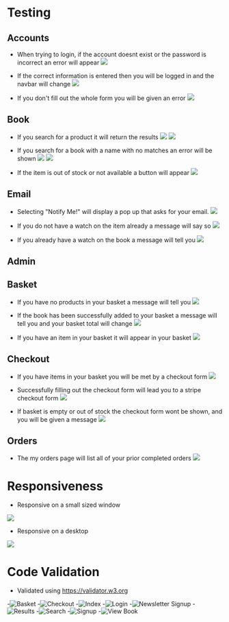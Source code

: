 # Testing
## Accounts
- When trying to login, if the account doesnt exist or the password is incorrect an error will appear
![](documentation/testing/login_fail.png)

- If the correct information is entered then you will be logged in and the navbar will change
![](documentation/testing/successful_login.png)

- If you don't fill out the whole form you will be given an error
![](documentation/testing/register_fail.png)
## Book
- If you search for a product it will return the results
![](documentation/testing/search_start.png)
![](documentation/testing/search_end.png)

- If you search for a book with a name with no matches an error will be shown
![](documentation/testing/search_fail_start.png)
![](documentation/testing/search_fail_end.png)

- If the item is out of stock or not available a button will appear
![](documentation/testing/item_outof_stock.png)
## Email
- Selecting "Notify Me!" will display a pop up that asks for your email.
![](documentation/testing/item_notify_form.png)

- If you do not have a watch on the item already a message will say so
![](documentation/testing/notify_success.png)

- If you already have a watch on the book a message will tell you
![](documentation/testing/notify_already_signed.png)
## Admin

## Basket
- If you have no products in your basket a message will tell you 
![](documentation/testing/empty_basket.png)

- If the book has been successfully added to your basket a message will tell you and your basket total will change
![](documentation/testing/add_to_basket.png)

- If you have an item in your basket it will appear in your basket
![](documentation/testing/basket_items.png)

## Checkout
- If you have items in your basket you will be met by a checkout form
![](documentation/testing/successful_checkout.png)

- Successfully filling out the checkout form will lead you to a stripe checkout form
![](documentation/testing/stripe_checkout.png)

- If basket is empty or out of stock the checkout form wont be shown, and you will be given a message
![](documentation/testing/checkout_empty_basket.png)
## Orders
- The my orders page will list all of your prior completed orders
![](documentation/testing/my_orders.png)

# Responsiveness
- Responsive on a small sized window

![](documentation/testing/responsiveness_small.png)

- Responsive on a desktop

![](documentation/testing/responsiveness_desktop.png)

# Code Validation
- Validated using https://validator.w3.org

-![Basket](documentation/testing/validation/html/basket.png)
-![Checkout](documentation/testing/validation/html/checkout.png)
-![Index](documentation/testing/validation/html/index.png)
-![Login](documentation/testing/validation/html/login.png)
-![Newsletter Signup](documentation/testing/validation/html/newsletter_signup.png)
-![Results](documentation/testing/validation/html/results.png)
-![Search](documentation/testing/validation/html/search.png)
-![Signup](documentation/testing/validation/html/signup.png)
-![View Book](documentation/testing/validation/html/view_book.png)